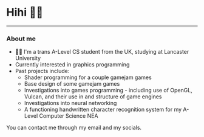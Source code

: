 # Hihi 👋👋
---
### About me 
- 🏳️‍⚧️ I'm a trans A-Level CS student from the UK, studying at Lancaster University
- Currently interested in graphics programming
- Past projects include:
    - Shader programming for a couple gamejam games
    - Base design of some gamejam games
    - Investigations into games programming - including use of OpenGL, Vulcan, and their use in and structure of game engines 
    - Investigations into neural networking
    - A functioning handwritten character recognition system for my A-Level Computer Science NEA

You can contact me through my email and my socials.
<!--
**makky2206/makky2206** is a ✨ _special_ ✨ repository because its `README.md` (this file) appears on your GitHub profile.

Here are some ideas to get you started:

- 🔭 I’m currently working on ...
- 🌱 I’m currently learning ...
- 👯 I’m looking to collaborate on ...
- 🤔 I’m looking for help with ...
- 💬 Ask me about ...
- 📫 How to reach me: ...
- 😄 Pronouns: ...
- ⚡ Fun fact: ...
-->
